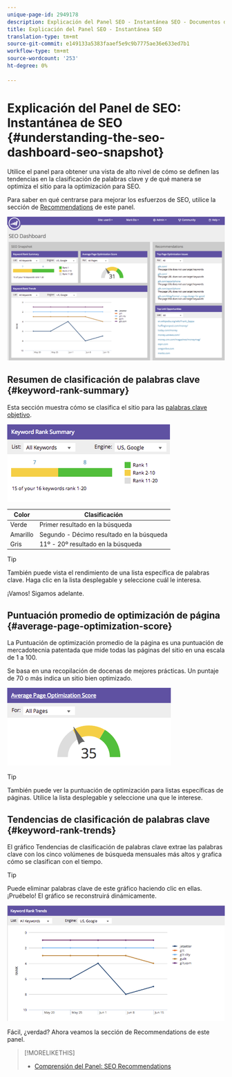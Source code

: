 ```yaml
---
unique-page-id: 2949178
description: Explicación del Panel SEO - Instantánea SEO - Documentos de marketing - Documentación del producto
title: Explicación del Panel SEO - Instantánea SEO
translation-type: tm+mt
source-git-commit: e149133a5383faaef5e9c9b7775ae36e633ed7b1
workflow-type: tm+mt
source-wordcount: '253'
ht-degree: 0%

---
```



# Explicación del Panel de SEO: Instantánea de SEO {#understanding-the-seo-dashboard-seo-snapshot}

Utilice el panel para obtener una vista de alto nivel de cómo se definen las tendencias en la clasificación de palabras clave y de qué manera se optimiza el sitio para la optimización para SEO.

Para saber en qué centrarse para mejorar los esfuerzos de SEO, utilice la sección de [Recommendations](understanding-the-seo-dashboard-seo-recommendations.md) de este panel.

![](assets/image2014-9-17-21-3a32-3a22.png)

## Resumen de clasificación de palabras clave {#keyword-rank-summary}

Esta sección muestra cómo se clasifica el sitio para las [palabras clave objetivo](../../../../product-docs/additional-apps/seo/keywords/seo-add-keywords.md).

![](assets/image2014-9-17-21-3a34-3a5.png)

| Color | Clasificación |
|---|---|
| Verde | Primer resultado en la búsqueda |
| Amarillo | Segundo - Décimo resultado en la búsqueda |
| Gris | 11º - 20º resultado en la búsqueda |

>[!TIP]
>
>También puede vista el rendimiento de una lista [](../../../../product-docs/additional-apps/seo/keywords/seo-add-remove-keywords-from-a-list.md) específica de palabras clave. Haga clic en la lista desplegable y seleccione cuál le interesa.

¡Vamos! Sigamos adelante.

## Puntuación promedio de optimización de página {#average-page-optimization-score}

La Puntuación de optimización promedio de la página es una puntuación de mercadotecnia patentada que mide todas las páginas del sitio en una escala de 1 a 100.

Se basa en una recopilación de docenas de mejores prácticas. Un puntaje de 70 o más indica un sitio bien optimizado.

![](assets/image2014-9-17-21-3a35-3a55.png)

>[!TIP]
>
>También puede ver la puntuación de optimización para listas específicas de páginas. Utilice la lista desplegable y seleccione una que le interese.

## Tendencias de clasificación de palabras clave {#keyword-rank-trends}

El gráfico Tendencias de clasificación de palabras clave extrae las palabras clave con los cinco volúmenes de búsqueda mensuales más altos y grafica cómo se clasifican con el tiempo.

>[!TIP]
>
>Puede eliminar palabras clave de este gráfico haciendo clic en ellas. ¡Pruébelo! El gráfico se reconstruirá dinámicamente.

![](assets/image2014-9-17-21-3a37-3a1.png)

Fácil, ¿verdad? Ahora veamos la sección de Recommendations de este panel.

>[!MORELIKETHIS]
>
>* [Comprensión del Panel: SEO Recommendations](understanding-the-seo-dashboard-seo-recommendations.md)

>



